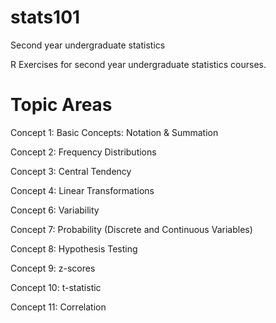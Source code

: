 # stats101
Second year undergraduate statistics

R Exercises for second year undergraduate statistics courses. 

# Topic Areas

Concept 1: Basic Concepts: Notation & Summation

Concept 2: Frequency Distributions

Concept 3: Central Tendency

Concept 4: Linear Transformations

Concept 6: Variability

Concept 7: Probability (Discrete and Continuous Variables)

Concept 8: Hypothesis Testing

Concept 9: z-scores

Concept 10: t-statistic

Concept 11: Correlation
